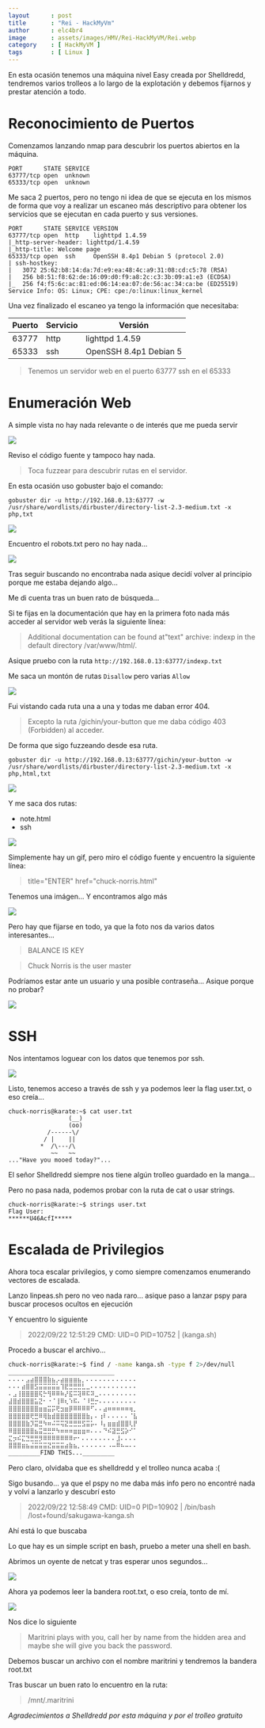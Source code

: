 ```yaml
---
layout      : post
title       : "Rei - HackMyVm"
author      : elc4br4
image       : assets/images/HMV/Rei-HackMyVM/Rei.webp
category    : [ HackMyVM ]
tags        : [ Linux ]
---
```


En esta ocasión tenemos una máquina nivel Easy creada por Shelldredd, tendremos varios trolleos a lo largo de la explotación y debemos fijarnos y prestar atención a todo.

# Reconocimiento de Puertos

Comenzamos lanzando nmap para descubrir los puertos abiertos en la máquina.

```nmap
PORT      STATE SERVICE
63777/tcp open  unknown
65333/tcp open  unknown
```

Me saca 2 puertos, pero no tengo ni idea de que se ejecuta en los mismos de forma que voy a realizar un escaneo más descriptivo para obtener los servicios que se ejecutan en cada puerto y sus versiones.

```nmap
PORT      STATE SERVICE VERSION
63777/tcp open  http    lighttpd 1.4.59
|_http-server-header: lighttpd/1.4.59
|_http-title: Welcome page
65333/tcp open  ssh     OpenSSH 8.4p1 Debian 5 (protocol 2.0)
| ssh-hostkey: 
|   3072 25:62:b8:14:da:7d:e9:ea:48:4c:a9:31:08:cd:c5:78 (RSA)
|   256 b8:51:f8:62:de:16:09:d0:f9:a8:2c:c3:3b:09:a1:e3 (ECDSA)
|_  256 f4:f5:6c:ac:81:ed:06:14:ea:07:de:56:ac:34:ca:be (ED25519)
Service Info: OS: Linux; CPE: cpe:/o:linux:linux_kernel
```
Una vez finalizado el escaneo ya tengo la información que necesitaba:

| Puerto | Servicio | Versión |
| ------ | -------- | ------- |
| 63777  | http     | lighttpd 1.4.59 |
| 65333  | ssh      | OpenSSH 8.4p1 Debian 5 |


> Tenemos un servidor web en el puerto 63777 
> ssh en el 65333

# Enumeración Web

A simple vista no hay nada relevante o de interés que me pueda servir

![](/assets/images/HMV/Rei-HackMyVM/web1.webp)


Reviso el código fuente y tampoco hay nada.

> Toca fuzzear para descubrir rutas en el servidor.

En esta ocasión uso gobuster bajo el comando:

` gobuster dir -u http://192.168.0.13:63777 -w /usr/share/wordlists/dirbuster/directory-list-2.3-medium.txt -x php,txt `

![](/assets/images/HMV/Rei-HackMyVM/gobuster.webp)

Encuentro el robots.txt pero no hay nada...

![](/assets/images/HMV/Rei-HackMyVM/robots.webp)

Tras seguir buscando no encontraba nada asique decidí volver al principio porque me estaba dejando algo...

Me di cuenta tras un buen rato de búsqueda...

Si te fijas en la documentación que hay en la primera foto nada más acceder al servidor web verás la siguiente línea:

> Additional documentation can be found at"text" archive: indexp in the default directory /var/www/html/.

Asique pruebo con la ruta `http://192.168.0.13:63777/indexp.txt`

Me saca un montón de rutas `Disallow` pero varias `Allow`

![](/assets/images/HMV/Rei-HackMyVM/rutas.webp)

Fui vistando cada ruta una a una y todas me daban error 404.

> Excepto la ruta /gichin/your-button que me daba código 403 (Forbidden) al acceder.

De forma que sigo fuzzeando desde esa ruta.

` gobuster dir -u http://192.168.0.13:63777/gichin/your-button -w /usr/share/wordlists/dirbuster/directory-list-2.3-medium.txt -x php,html,txt `

![](/assets/images/HMV/Rei-HackMyVM/gobuster2.webp)

Y me saca dos rutas: 
* note.html 
* ssh

![](/assets/images/HMV/Rei-HackMyVM/karate.webp)

Simplemente hay un gif, pero miro el código fuente y encuentro la siguiente línea:

> title="ENTER" href="chuck-norris.html"

Tenemos una imágen... Y encontramos algo más

![](/assets/images/HMV/Rei-HackMyVM/chucknorris.webp)

Pero hay que fijarse en todo, ya que la foto nos da varios datos interesantes...

> BALANCE IS KEY

> Chuck Norris is the user master

Podríamos estar ante un usuario y una posible contraseña... Asique porque no probar?

![](/assets/images/HMV/Rei-HackMyVM/karate1.gif)

# SSH 

Nos intentamos loguear con los datos que tenemos por ssh.

![](/assets/images/HMV/Rei-HackMyVM/ssh.webp)

Listo, tenemos acceso a través de ssh y ya podemos leer la flag user.txt, o eso creía...

```ssh
chuck-norris@karate:~$ cat user.txt
                 (__) 
                 (oo) 
           /------\/ 
          / |    ||   
         *  /\---/\ 
            ~~   ~~   
..."Have you mooed today?"...
```
El señor Shelldredd siempre nos tiene algún trolleo guardado en la manga... 

Pero no pasa nada, podemos probar con la ruta de cat o usar strings.

```ssh
chuck-norris@karate:~$ strings user.txt 
Flag User:
******U46AcfI*****
```

# Escalada de Privilegios

Ahora toca escalar privilegios, y como siempre comenzamos enumerando vectores de escalada.

Lanzo linpeas.sh pero no veo nada raro... asique paso a lanzar pspy para buscar procesos ocultos en ejecución

Y encuentro lo siguiente

> 2022/09/22 12:51:29 CMD: UID=0    PID=10752  | (kanga.sh)

Procedo a buscar el archivo...

```bash
chuck-norris@karate:~$ find / -name kanga.sh -type f 2>/dev/null
______________________________
⠄⠄⠄⠄⣠⣴⣿⣿⣿⣷⣦⡠⣴⣶⣶⣶⣦⡀⠄⠄⠄⠄⠄⠄⠄⠄⠄⠄⠄⠄
⠄⠄⠄⣴⣿⣿⣫⣭⣭⣭⣭⣥⢹⣟⣛⣛⣛⣃⣀⠄⠄⠄⠄⠄⠄⠄⠄⠄⠄⠄
⠄⣠⢸⣿⣿⣿⣿⢯⡓⢻⠿⠿⠷⡜⣯⠭⢽⠿⠯⠽⣀⠄⠄⠄⠄⠄⠄⠄⠄⠄
⣼⣿⣾⣿⣿⣿⣥⣝⠂⠐⠈⢸⠿⢆⠱⠯⠄⠈⠸⣛⡒⠄⠄⠄⠄⠄⠄⠄⠄⠄
⣿⣿⣿⣿⣿⣿⣿⣶⣶⣭⡭⢟⣲⣶⡿⠿⠿⠿⠿⠋⠄⠄⣴⠶⠶⠶⠶⠶⢶⡀
⣿⣿⣿⣿⣿⢟⣛⠿⢿⣷⣾⣿⣿⣿⣿⣿⣿⣿⣷⡄⠄⢰⠇⠄⠄⠄⠄⠄⠈⣧
⣿⣿⣿⣿⣷⡹⣭⣛⠳⠶⠬⠭⢭⣝⣛⣛⣛⣫⣭⡥⠄⠸⡄⣶⣶⣾⣿⣿⢇⡟
⠿⣿⣿⣿⣿⣿⣦⣭⣛⣛⡛⠳⠶⠶⠶⣶⣶⣶⠶⠄⠄⠄⠙⠮⣽⣛⣫⡵⠊⠁
⣍⡲⠮⣍⣙⣛⣛⡻⠿⠿⠿⠿⠿⠿⠿⠖⠂⠄⠄⠄⠄⠄⠄⠄⠄⣸⠄⠄⠄⠄
⣿⣿⣿⣶⣦⣬⣭⣭⣭⣝⣭⣭⣭⣴⣷⣦⡀⠄⠄⠄⠄⠄⠄⠠⠤⠿⠦⠤⠄⠄
_________FIND THIS..._________
```
Pero claro, olvidaba que es shelldredd y el trolleo nunca acaba :(

Sigo busando... ya que el pspy no me daba más info pero no encontré nada y volví a lanzarlo y descubrí esto

> 2022/09/22 12:58:49 CMD: UID=0    PID=10902  | /bin/bash /lost+found/sakugawa-kanga.sh

Ahí está lo que buscaba

Lo que hay es un simple script en bash, pruebo a meter una shell en bash.



Abrimos un oyente de netcat y tras esperar unos segundos...

![](/assets/images/HMV/Rei-HackMyVM/root2.webp)

Ahora ya podemos leer la bandera root.txt, o eso creía, tonto de mí.

![](/assets/images/HMV/Rei-HackMyVM/root3.webp)

Nos dice lo siguiente 

> Maritrini plays with you, call her by name from the hidden area and maybe she will give you back the password.

Debemos buscar un archivo con el nombre maritrini y tendremos la bandera root.txt

Tras buscar un buen rato lo encuentro en la ruta:

> /mnt/.maritrini


_Agradecimientos a Shelldredd por esta máquina y por el trolleo gratuito_

